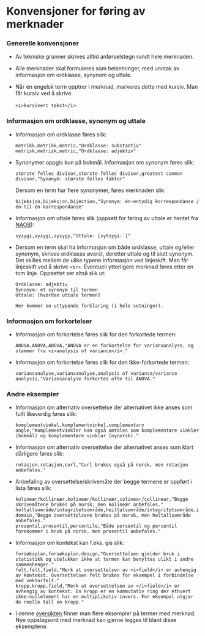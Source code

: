# Konvensjoner for føring av merknader

### Generelle konvensjoner

- Av tekniske grunner skrives alltid anførselstegn rundt hele merknaden. 

- Alle merknader skal formuleres som helsetninger, med unntak av informasjon om ordklasse, synynom og uttale. 

- Når en engelsk term opptrer i merknad, markeres dette med kursiv. Man får kursiv ved å skrive 

  `<i>kursivert tekst</i>`.

### Informasjon om ordklasse, synonym og uttale 
* Informasjon om ordklasse føres slik:
  ```
  metrikk,metrikk,metric,"Ordklasse: substantiv"
  metrisk,metrisk,metric,"Ordklasse: adjektiv"
  ```

* Synonymer oppgis kun på bokmål. Informasjon om synonym føres slik: 
  ```
  største felles divisor,største felles divisor,greatest common divisor,"Synonym: største felles faktor"
  ```
  Dersom en term har flere synonymer, føres merknaden slik: 
  ```
  bijeksjon,bijeksjon,bijection,"Synonym: én-entydig korrespondanse / én-til-én-korrespondanse"
  ```

* Informasjon om uttale føres slik (oppsett for føring av uttale er hentet fra [NAOB](https://www.naob.no/)): 
  ```
  syzygi,syzygi,syzygy,"Uttale: [sytsygi:´]"
  ```

* Dersom en term skal ha informasjon om både ordklasse, uttale og/eller synonym,
  skrives ordklasse øverst, deretter uttale og til slutt synonym.
  Det skilles mellom de ulike typene informasjon ved linjeskift. Man får linjeskift ved å skrive `<br>`.
  Eventuell ytterligere merknad føres etter en tom linje. Oppsettet ser altså slik ut:

  ```
  Ordklasse: adjektiv
  Synonym: et synonym til termen
  Uttale: [hvordan uttale termen]

  Her kommer en uttypende forklaring (i hele setninger). 
  ```

### Informasjon om forkortelser
* Informasjon om forkortelse føres slik for den forkortede termen: 
  ```
  ANOVA,ANOVA,ANOVA,"ANOVA er en forkortelse for variansanalyse, og stammer fra <i>analysis of variance</i>."
  ```

* Informasjon om forkortelse føres slik for den ikke-forkortede termen:
  ```
  variansanalyse,variansanalyse,analysis of variance/variance analysis,"Variansanalyse forkortes ofte til ANOVA."
  ```

### Andre eksempler
* Informasjon om alternativ oversettelse der alternativet ikke anses som fullt likeverdig føres slik:
  ```
  komplementvinkel,komplementvinkel,complementary angle,"Komplementvinkler kan også omtales som komplementære vinkler (bokmål) og komplementære vinklar (nynorsk)."
  ```

* Informasjon om alternativ oversettelse der alternativet anses som klart dårligere føres slik:
  ```
  rotasjon,rotasjon,curl,"Curl brukes også på norsk, men rotasjon anbefales."
  ```

* Anbefaling av oversettelse/skrivemåte der begge termene er oppført i lista føres slik:
  ```
  kolineær/kollineær,kolineær/kollineær,colinear/collinear,"Begge skrivemåtene brukes på norsk, men kolineær anbefales."
  heltallsområde/integritetsområde,heiltalsområde/integritetsområde,integral domain,"Begge oversettelsene brukes på norsk, men heltallsområde anbefales."
  prosentil,prosentil,percentile,"Både persentil og percentil forekommer i bruk på norsk, men prosentil anbefales."
  ```

* Informasjon om kontekst kan f.eks. gis slik:
  ```
  forsøksplan,forsøksplan,design,"Oversettelsen gjelder bruk i statistikk og utelukker ikke at termen kan benyttes ulikt i andre sammenhenger."
  felt,felt,field,"Merk at oversettelsen av <i>field</i> er avhengig av kontekst. Oversettelsen felt brukes for eksempel i forbindelse med vektorfelt."
  kropp,kropp,field,"Merk at oversettelsen av </i>field</i> er avhengig av kontekst. En kropp er en kommutativ ring der ethvert ikke-nullelement har en multiplikativ invers. For eksempel utgjør de reelle tall en kropp."
  ```

* I denne [oversikten](termer_med_merknad_eksempler.csv) finner man flere eksempler på termer med merknad. Nye oppslagsord med merknad kan gjerne legges til blant disse eksemplene.

